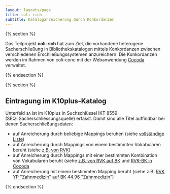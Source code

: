 ```yaml
---
layout: layouts/page
title: coli-rich
subtitle: Kataloganreicherung durch Konkordanzen
---
```


{% section %}

Das Teilprojekt **coli-rich** hat zum Ziel, die vorhandene heterogene Sacherschließung in Bibliothekskatalogen mittels Konkordanzen zwischen verschiedenen Erschließungssystemen anzureichern.  Die Konkordanzen werden im Rahmen von coli-conc mit der Webanwendung [Cocoda](https://coli-conc.gbv.de/cocoda/) verwaltet.

<!--
**coli-rich** ist eine Anwendung zur

Die Anwendung besteht aus zwei Teile:

1. Ein [Benutzerinterface](#benutzerinterface) zum Ausprobieren der Anreicherung
2. Ein [Webservice](#webservice) zur Abfrage von Anreicherungen in maschinenlesbarer Form

Als Eingabe dient jeweils die PPN eines Datensatz und das Datenbankkürzel einer PICA-Datenbank (standardmäßig der [K10Plus-Katalog](https://opac.k10plus.de/). Außerdem lässt sich bestimmen, welche Mappings bei der Anreicherung zu berücksichtigen sind (standardmäßig alle). Zurückgeliefert wird als Kataloganreicherung eine Liste von PICA-Feldern die hinzugefügt, geändert oder entfernt werden sollen. Bei neuen Erschließungsfeldern wird in Unterfeld `$A` die URI des Mappings eingetragen auf Grundlage welcher die Anreicherung ermittelt wurde. Bei Änderungen an Mappings kann die Anreicherung automatisch korrigiert werden.

Weitere Informationen und technische Details befinden sich im [coli-rich git Repository](https://github.com/gbv/coli-rich#readme).

* [coli-rich Produktivinstanz](https://coli-conc.gbv.de/coli-rich/app/)
* [coli-rich Entwicklungsinstanz](https://coli-conc.gbv.de/coli-rich/dev/)
-->

{% endsection %}

{% section %}

## Eintragung im K10plus-Katalog

Unterfeld `$A` ist im K10plus in Suchschlüssel IKT 8559 (SEQ=Sacherschliessungsquelle) erfasst. Damit sind alle Titel auffindbar bei denen Sacherschließungsdaten:

* auf Anreicherung durch beliebige Mappings beruhen (siehe [vollständige Liste](https://opac.k10plus.de/DB=2.299/CMD?ACT=SRCHA&IKT=8659&TRM=coli-conc.*))
* auf Anreicherung durch Mappings von einem bestimmten Vokabularen beruht (siehe [z.B. von RVK](https://opac.k10plus.de/DB=2.299/CMD?ACT=SRCHA&IKT=8659&TRM=coli+conc+rvk.*))
* auf Anreicherung durch Mappings mit einer bestimmten Kombination von Vokabularen beruht (siehe [z.B. von RVK auf BK](https://opac.k10plus.de/DB=2.299/CMD?ACT=SRCHA&IKT=8659&TRM=coli+conc+rvk+bk) und [RVK-BK in Cocoda](https://coli-conc.gbv.de/cocoda/app/?fromScheme=http%3A%2F%2Furi.gbv.de%2Fterminology%2Frvk%2F&toScheme=http%3A%2F%2Furi.gbv.de%2Fterminology%2Fbk%2F)
* auf Anreicherung mit einem bestimmten Mapping beruht (siehe z.B. [RVK YP "Zahnmedizin" auf BK 44.96 "Zahnmedizin"](https://opac.k10plus.de/DB=2.299/CMD?ACT=SRCHA&IKT=8659&TRM=https+coli+conc+gbv+de+api+mappings+5812d5a4+4301+4677+9236+e6e3b8d68f24))

{% endsection %}

<!--
## Benutzerinterface

Mit dem [coli-rich Benutzerinterface](https://coli-conc.gbv.de/coli-rich/app/) lässt sich eine Konfiguration erstellen die bestimmt, welche Art von Anreicherung auf Grundlage welcher Mappings erstellt werden sollen. Auch lässt sich das Ergebnis der konfigurierten Anreicherung an beliebigen Datensätzen direkt ausprobieren.

Die vorgeschlagene Anreicherung kann beispielsweise mit der Software WinIBW in den betreffenden Datensatz eingetragen werden.

[{% image "/images/screenshot-coli-rich-2020-08-24.png", "", "Screenshot coli-rich" %}](https://gbv.github.io/coli-rich/)

Der aktuelle Prototyp der coli-rich Webanwendung steht unter <https://gbv.github.io/coli-rich/> zur Verfügung.

{% endsection %}

{% section %}

## Webservice

Der [Webservice](https://coli-conc.gbv.de/coli-rich/app/api) ist für automatische Massenabfragen von Kataloganreicherung gedacht.

{% endsection %}

{% section %}

## Weitere Komponenten

Die Auswahl welche Datensätze angereichert werden sollen und die Eintragung der Änderung im PICA-Katalog und ist bislang *nicht* Bestandteil von coli-rich. Dies hat den Vorteil dass Anreicherung gezielt vorgenommen werden kann und die Datenbank nicht mit Massen von Änderungen überlastet wird. Stattdessen können gezielt Datensätze angereichert werden, die beispielsweise

* einem bestimmten Bestand zugeordnet sind,
* über bereits über ausgewählte Sacherschließung verfügen, oder
* im Rahmen des Update-Prozess sowieso geändert werden müssen.

Bei Bedarf können im Rahmen von coli-rich allerdings Abfragen bereitgestellt werden die Datensätze ermitteln bei denen eine Anreicherung aussichtsreich ist. Im Handbuch *Einführung in die Verarbeitung von PICA-Daten* ist hierfür [ein Beispiel enthalten](https://pro4bib.github.io/pica/#/verarbeitung?id=schnittstellen).

{% endsection %}
-->

